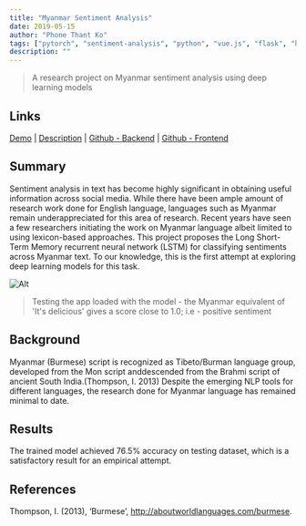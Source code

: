 ```yaml
---
title: "Myanmar Sentiment Analysis"
date: 2019-05-15
author: "Phone Thant Ko"
tags: ["pytorch", "sentiment-analysis", "python", "vue.js", "flask", "heroku"]
description: ""
---
```

>A research project on Myanmar sentiment analysis using deep learning models

## Links

[Demo](https://fyp.phonethantko.me/demo) |
[Description](https://fyp.phonethantko.me) |
[Github - Backend](https://github.com/phonethantko/mmSentiment-api) |
[Github - Frontend](https://github.com/phonethantko/mmSentiment-demo)

## Summary

Sentiment analysis in text has become highly significant in obtaining useful information across social media. While there have been ample amount of research work done for English language, languages such as Myanmar remain underappreciated for this area of research. Recent years have seen a few researchers initiating the work on Myanmar language albeit limited to using lexicon-based approaches. This project proposes the Long Short-Term Memory recurrent neural network (LSTM) for classifying sentiments across Myanmar text. To our knowledge, this is the first attempt at exploring deep learning models for this task.

![Alt](/img/mmsentiment/sample.jpg)

>Testing the app loaded with the model -  the Myanmar equivalent of 'It's delicious' gives a score close to 1.0; i.e - positive sentiment

## Background

Myanmar (Burmese) script is recognized as Tibeto/Burman language group, developed from the Mon script anddescended from the Brahmi script of ancient South India.(Thompson, I. 2013) Despite the emerging NLP tools for different languages, the research done for Myanmar language has remained minimal to date.

## Results

The trained model achieved 76.5% accuracy on testing dataset, which is a satisfactory result for an empirical attempt.

## References

Thompson, I. (2013), ‘Burmese’, http://aboutworldlanguages.com/burmese.
